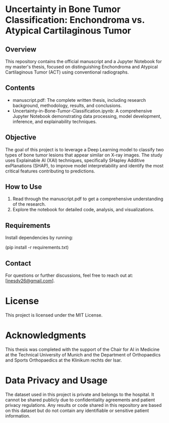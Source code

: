 # Uncertainty in Bone Tumor Classification: Enchondroma vs. Atypical Cartilaginous Tumor

## Overview

This repository contains the official manuscript and a Jupyter Notebook for my master's thesis, focused on distinguishing Enchondroma and Atypical Cartilaginous Tumor (ACT) using conventional radiographs.

## Contents

- manuscript.pdf: The complete written thesis, including research background, methodology, results, and conclusions.
- Uncertainty-in-Bone-Tumor-Classification.ipynb: A comprehensive Jupyter Notebook demonstrating data processing, model development, inference, and explainability techniques.

## Objective

The goal of this project is to leverage a Deep Learning model to classify two types of bone tumor lesions that appear similar on X-ray images. The study uses Explainable AI (XAI) techniques, specifically SHapley Additive exPlanations (SHAP), to improve model interpretability and identify the most critical features contributing to predictions.

## How to Use

1. Read through the manuscript.pdf to get a comprehensive understanding of the research.
2. Explore the notebook for detailed code, analysis, and visualizations.

## Requirements

Install dependencies by running:

(pip install -r requirements.txt)

## Contact

For questions or further discussions, feel free to reach out at: [inesdv26@gmail.com].

# License

This project is licensed under the MIT License.

# Acknowledgments

This thesis was completed with the support of the Chair for AI in Medicine at the Technical University of Munich and the Department of Orthopaedics and Sports Orthopaedics at the Klinikum rechts der Isar.

# Data Privacy and Usage

The dataset used in this project is private and belongs to the hospital. It cannot be shared publicly due to confidentiality agreements and patient privacy regulations. Any results or code shared in this repository are based on this dataset but do not contain any identifiable or sensitive patient information.


